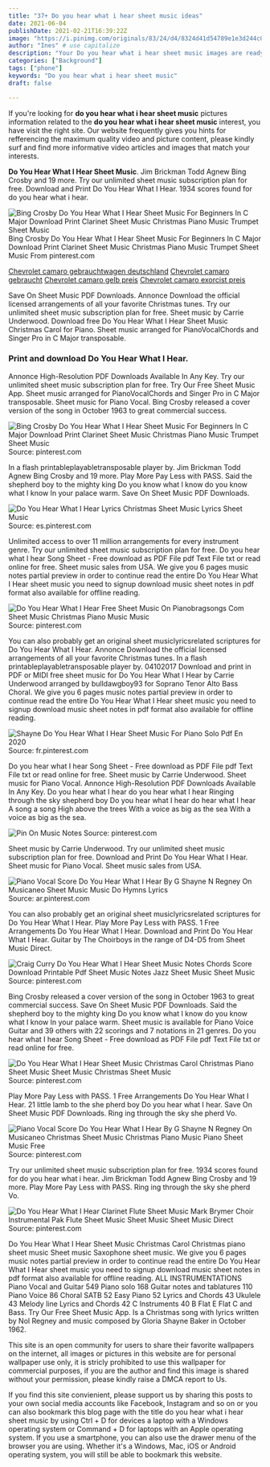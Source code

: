 ```yaml
---
title: "37+ Do you hear what i hear sheet music ideas"
date: 2021-06-04
publishDate: 2021-02-21T16:39:22Z
image: "https://i.pinimg.com/originals/83/24/d4/8324d41d54789e1e3d244c0781f203e9.png"
author: "Ines" # use capitalize
description: "Your Do you hear what i hear sheet music images are ready. Do you hear what i hear sheet music are a topic that is being searched for and liked by netizens today. You can Find and Download the Do you hear what i hear sheet music files here. Find and Download all royalty-free images."
categories: ["Background"]
tags: ["phone"]
keywords: "Do you hear what i hear sheet music"
draft: false

---
```


If you're looking for **do you hear what i hear sheet music** pictures information related to the **do you hear what i hear sheet music** interest, you have visit the right  site.  Our website frequently  gives you  hints  for refferencing  the maximum  quality video and picture  content, please kindly surf and find more informative video articles and images  that match your interests.

**Do You Hear What I Hear Sheet Music**. Jim Brickman Todd Agnew Bing Crosby and 19 more. Try our unlimited sheet music subscription plan for free. Download and Print Do You Hear What I Hear. 1934 scores found for do you hear what i hear.

![Bing Crosby Do You Hear What I Hear Sheet Music For Beginners In C Major Download Print Clarinet Sheet Music Christmas Piano Music Trumpet Sheet Music](https://i.pinimg.com/originals/c2/ec/e4/c2ece433567ed11d1f1149cd5235c393.gif "Bing Crosby Do You Hear What I Hear Sheet Music For Beginners In C Major Download Print Clarinet Sheet Music Christmas Piano Music Trumpet Sheet Music")
Bing Crosby Do You Hear What I Hear Sheet Music For Beginners In C Major Download Print Clarinet Sheet Music Christmas Piano Music Trumpet Sheet Music From pinterest.com

[Chevrolet camaro gebrauchtwagen deutschland](/chevrolet-camaro-gebrauchtwagen-deutschland/)
[Chevrolet camaro gebraucht](/chevrolet-camaro-gebraucht/)
[Chevrolet camaro gelb preis](/chevrolet-camaro-gelb-preis/)
[Chevrolet camaro exorcist preis](/chevrolet-camaro-exorcist-preis/)

Save On Sheet Music PDF Downloads. Annonce Download the official licensed arrangements of all your favorite Christmas tunes. Try our unlimited sheet music subscription plan for free. Sheet music by Carrie Underwood. Download free Do You Hear What I Hear Sheet Music Christmas Carol for Piano. Sheet music arranged for PianoVocalChords and Singer Pro in C Major transposable.

### Print and download Do You Hear What I Hear.

Annonce High-Resolution PDF Downloads Available In Any Key. Try our unlimited sheet music subscription plan for free. Try Our Free Sheet Music App. Sheet music arranged for PianoVocalChords and Singer Pro in C Major transposable. Sheet music for Piano Vocal. Bing Crosby released a cover version of the song in October 1963 to great commercial success.


![Bing Crosby Do You Hear What I Hear Sheet Music For Beginners In C Major Download Print Clarinet Sheet Music Christmas Piano Music Trumpet Sheet Music](https://i.pinimg.com/originals/c2/ec/e4/c2ece433567ed11d1f1149cd5235c393.gif "Bing Crosby Do You Hear What I Hear Sheet Music For Beginners In C Major Download Print Clarinet Sheet Music Christmas Piano Music Trumpet Sheet Music")
Source: pinterest.com

In a flash printableplayabletransposable player by. Jim Brickman Todd Agnew Bing Crosby and 19 more. Play More Pay Less with PASS. Said the shepherd boy to the mighty king Do you know what I know do you know what I know In your palace warm. Save On Sheet Music PDF Downloads.

![Do You Hear What I Hear Lyrics Christmas Sheet Music Lyrics Sheet Music](https://i.pinimg.com/originals/35/c4/1f/35c41fd131d0b5d4110af478aedee87a.png "Do You Hear What I Hear Lyrics Christmas Sheet Music Lyrics Sheet Music")
Source: es.pinterest.com

Unlimited access to over 11 million arrangements for every instrument genre. Try our unlimited sheet music subscription plan for free. Do you hear what I hear Song Sheet - Free download as PDF File pdf Text File txt or read online for free. Sheet music sales from USA. We give you 6 pages music notes partial preview in order to continue read the entire Do You Hear What I Hear sheet music you need to signup download music sheet notes in pdf format also available for offline reading.

![Do You Hear What I Hear Free Sheet Music On Pianobragsongs Com Sheet Music Christmas Piano Music Music](https://i.pinimg.com/originals/8c/6c/a5/8c6ca5235edf11cdfa0239e014826a59.jpg "Do You Hear What I Hear Free Sheet Music On Pianobragsongs Com Sheet Music Christmas Piano Music Music")
Source: pinterest.com

You can also probably get an original sheet musiclyricsrelated scriptures for Do You Hear What I Hear. Annonce Download the official licensed arrangements of all your favorite Christmas tunes. In a flash printableplayabletransposable player by. 04102017 Download and print in PDF or MIDI free sheet music for Do You Hear What I Hear by Carrie Underwood arranged by bulldawgboy93 for Soprano Tenor Alto Bass Choral. We give you 6 pages music notes partial preview in order to continue read the entire Do You Hear What I Hear sheet music you need to signup download music sheet notes in pdf format also available for offline reading.

![Shayne Do You Hear What I Hear Sheet Music For Piano Solo Pdf En 2020](https://i.pinimg.com/736x/9e/90/06/9e90066c4b86efd026025233834e9f8c.jpg "Shayne Do You Hear What I Hear Sheet Music For Piano Solo Pdf En 2020")
Source: fr.pinterest.com

Do you hear what I hear Song Sheet - Free download as PDF File pdf Text File txt or read online for free. Sheet music by Carrie Underwood. Sheet music for Piano Vocal. Annonce High-Resolution PDF Downloads Available In Any Key. Do you hear what I hear do you hear what I hear Ringing through the sky shepherd boy Do you hear what I hear do hear what I hear A song a song High above the trees With a voice as big as the sea With a voice as big as the sea.

![Pin On Music Notes](https://i.pinimg.com/originals/11/57/bb/1157bb7c7210c2eacfbb151b40a78536.png "Pin On Music Notes")
Source: pinterest.com

Sheet music by Carrie Underwood. Try our unlimited sheet music subscription plan for free. Download and Print Do You Hear What I Hear. Sheet music for Piano Vocal. Sheet music sales from USA.

![Piano Vocal Score Do You Hear What I Hear By G Shayne N Regney On Musicaneo Sheet Music Music Do Hymns Lyrics](https://i.pinimg.com/originals/b8/e1/3c/b8e13c7ecda8146dc90416fadd3e3324.jpg "Piano Vocal Score Do You Hear What I Hear By G Shayne N Regney On Musicaneo Sheet Music Music Do Hymns Lyrics")
Source: ar.pinterest.com

You can also probably get an original sheet musiclyricsrelated scriptures for Do You Hear What I Hear. Play More Pay Less with PASS. 1 Free Arrangements Do You Hear What I Hear. Download and Print Do You Hear What I Hear. Guitar by The Choirboys in the range of D4-D5 from Sheet Music Direct.

![Craig Curry Do You Hear What I Hear Sheet Music Notes Chords Score Download Printable Pdf Sheet Music Notes Jazz Sheet Music Sheet Music](https://i.pinimg.com/originals/93/1b/d8/931bd86e92be64502db8d274f42d9232.png "Craig Curry Do You Hear What I Hear Sheet Music Notes Chords Score Download Printable Pdf Sheet Music Notes Jazz Sheet Music Sheet Music")
Source: pinterest.com

Bing Crosby released a cover version of the song in October 1963 to great commercial success. Save On Sheet Music PDF Downloads. Said the shepherd boy to the mighty king Do you know what I know do you know what I know In your palace warm. Sheet music is available for Piano Voice Guitar and 39 others with 22 scorings and 7 notations in 21 genres. Do you hear what I hear Song Sheet - Free download as PDF File pdf Text File txt or read online for free.

![Do You Hear What I Hear Sheet Music Christmas Carol Christmas Piano Sheet Music Sheet Music Christmas Sheet Music](https://i.pinimg.com/originals/c9/f1/54/c9f154874f9b804c18fbeed516c306d7.jpg "Do You Hear What I Hear Sheet Music Christmas Carol Christmas Piano Sheet Music Sheet Music Christmas Sheet Music")
Source: pinterest.com

Play More Pay Less with PASS. 1 Free Arrangements Do You Hear What I Hear. 21 little lamb to the she pherd boy Do you hear what I hear. Save On Sheet Music PDF Downloads. Ring ing through the sky she pherd Vo.

![Piano Vocal Score Do You Hear What I Hear By G Shayne N Regney On Musicaneo Christmas Sheet Music Christmas Piano Music Piano Sheet Music Free](https://i.pinimg.com/originals/5e/87/0a/5e870a081742651e0ecd8e4eaf637fea.jpg "Piano Vocal Score Do You Hear What I Hear By G Shayne N Regney On Musicaneo Christmas Sheet Music Christmas Piano Music Piano Sheet Music Free")
Source: pinterest.com

Try our unlimited sheet music subscription plan for free. 1934 scores found for do you hear what i hear. Jim Brickman Todd Agnew Bing Crosby and 19 more. Play More Pay Less with PASS. Ring ing through the sky she pherd Vo.

![Do You Hear What I Hear Clarinet Flute Sheet Music Mark Brymer Choir Instrumental Pak Flute Sheet Music Sheet Music Sheet Music Direct](https://i.pinimg.com/originals/83/24/d4/8324d41d54789e1e3d244c0781f203e9.png "Do You Hear What I Hear Clarinet Flute Sheet Music Mark Brymer Choir Instrumental Pak Flute Sheet Music Sheet Music Sheet Music Direct")
Source: pinterest.com

Do You Hear What I Hear Sheet Music Christmas Carol Christmas piano sheet music Sheet music Saxophone sheet music. We give you 6 pages music notes partial preview in order to continue read the entire Do You Hear What I Hear sheet music you need to signup download music sheet notes in pdf format also available for offline reading. ALL INSTRUMENTATIONS Piano Vocal and Guitar 549 Piano solo 168 Guitar notes and tablatures 110 Piano Voice 86 Choral SATB 52 Easy Piano 52 Lyrics and Chords 43 Ukulele 43 Melody line Lyrics and Chords 42 C Instruments 40 B Flat E Flat C and Bass. Try Our Free Sheet Music App. Is a Christmas song with lyrics written by Nol Regney and music composed by Gloria Shayne Baker in October 1962.

This site is an open community for users to share their favorite wallpapers on the internet, all images or pictures in this website are for personal wallpaper use only, it is stricly prohibited to use this wallpaper for commercial purposes, if you are the author and find this image is shared without your permission, please kindly raise a DMCA report to Us.

If you find this site convienient, please support us by sharing this posts to your own social media accounts like Facebook, Instagram and so on or you can also bookmark this blog page with the title do you hear what i hear sheet music by using Ctrl + D for devices a laptop with a Windows operating system or Command + D for laptops with an Apple operating system. If you use a smartphone, you can also use the drawer menu of the browser you are using. Whether it's a Windows, Mac, iOS or Android operating system, you will still be able to bookmark this website.
